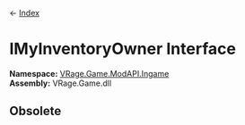 ← [Index](Api-Index)

# IMyInventoryOwner Interface

**Namespace:** [VRage.Game.ModAPI.Ingame](VRage.Game.ModAPI.Ingame)  
**Assembly:** VRage.Game.dll

## Obsolete


